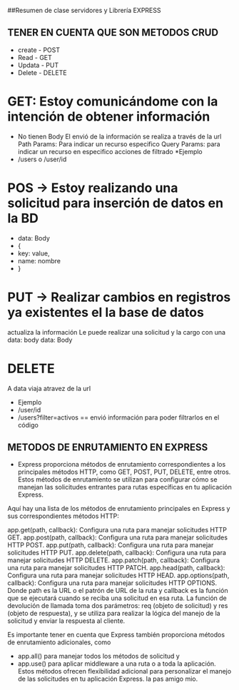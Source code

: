 ##Resumen de clase servidores y Librería EXPRESS
## TENER EN CUENTA QUE SON METODOS CRUD

* create - POST
* Read -   GET
* Updata - PUT
* Delete - DELETE

# GET: Estoy comunicándome con la intención de obtener información
* No tienen Body
 El envió de la información se realiza a través de la url
 Path Params: Para indicar un recurso especifico
 Query Params: para indicar un recurso en especifico 
 acciones de filtrado
*Ejemplo
* /users                 o           /user/id

# POS -> Estoy realizando una solicitud para inserción de datos en la BD
* data: Body
* {
*    key: value,
*   name: nombre
* }

# PUT -> Realizar cambios en registros ya existentes el la base de datos
actualiza la información 
Le puede realizar una solicitud y la cargo con una data: body
data: Body

# DELETE
 A data viaja atravez de la url
* Ejemplo
* /user/id
* /users?filter=activos == envió información para poder filtrarlos en el código

## METODOS DE ENRUTAMIENTO EN EXPRESS

* Express proporciona métodos de enrutamiento correspondientes a los principales métodos
 HTTP, como GET, POST, PUT, DELETE, entre otros. Estos métodos de enrutamiento se utilizan para configurar cómo se manejan las solicitudes entrantes para rutas específicas en tu aplicación Express.

Aquí hay una lista de los métodos de enrutamiento principales en Express y sus correspondientes
métodos HTTP:

app.get(path, callback): Configura una ruta para manejar solicitudes HTTP GET.
app.post(path, callback): Configura una ruta para manejar solicitudes HTTP POST.
app.put(path, callback): Configura una ruta para manejar solicitudes HTTP PUT.
app.delete(path, callback): Configura una ruta para manejar solicitudes HTTP DELETE.
app.patch(path, callback): Configura una ruta para manejar solicitudes HTTP PATCH.
app.head(path, callback): Configura una ruta para manejar solicitudes HTTP HEAD.
app.options(path, callback): Configura una ruta para manejar solicitudes HTTP OPTIONS.
Donde path es la URL o el patrón de URL de la ruta y callback es la función que se ejecutará 
cuando se reciba una solicitud en esa ruta. La función de devolución de llamada toma 
dos parámetros: req (objeto de solicitud) y res (objeto de respuesta), y se utiliza para realizar
la lógica del manejo de la solicitud y enviar la respuesta al cliente.

Es importante tener en cuenta que Express también proporciona métodos de enrutamiento adicionales,
como 
* app.all() para manejar todos los métodos de solicitud y 
* app.use() para aplicar middleware a una ruta o a toda la aplicación. Estos métodos ofrecen flexibilidad adicional para personalizar el manejo de las solicitudes en tu aplicación Express.
la pas amigo mio.



